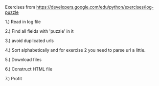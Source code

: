 Exercises from https://developers.google.com/edu/python/exercises/log-puzzle

1.) Read in log file

2.) Find all fields with 'puzzle' in it

3.) avoid duplicated urls

4.) Sort alphabetically and  for exercise 2 you need to parse url a little.

5.) Download files

6.) Construct HTML file

7.) Profit
